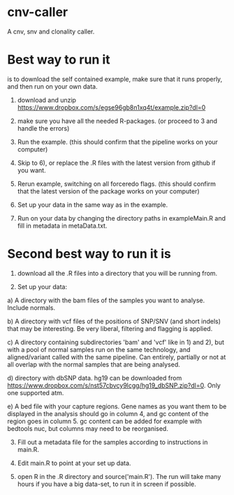 cnv-caller
==========

A cnv, snv and clonality caller.

Best way to run it
==================
is to download the self contained example,
make sure that it runs properly, and then run on your own data.

1) download and unzip https://www.dropbox.com/s/egse96gb8n1xq4t/example.zip?dl=0

2) make sure you have all the needed R-packages. (or proceed to 3 and handle the errors)

3) Run the example. (this should confirm that the pipeline works on your computer)

4) Skip to 6), or replace the .R files with the latest version from github if you want.

5) Rerun example, switching on all forceredo flags. (this should confirm that the latest version of the package works on your computer)

6) Set up your data in the same way as in the example.

7) Run on your data by changing the directory paths in exampleMain.R and fill in metadata in metaData.txt.


Second best way to run it is
============================

1) download all the .R files into a directory that you will be running from.

2) Set up your data:

  a) A directory with the bam files of the samples you want to analyse. Include normals.
  
  b) A directory with vcf files of the positions of SNP/SNV (and short indels) that may be interesting. Be very liberal, filtering and flagging is applied.
  
  c) A directory containing subdirectories 'bam' and 'vcf' like in 1) and 2), but with a pool of normal samples run on the same technology, and aligned/variant called with the same pipeline. Can entirely, partially or not at all overlap with the normal samples that are being analysed.
  
  d) directory with dbSNP data. hg19 can be downloaded from https://www.dropbox.com/s/nst57cbvcy9lcgg/hg19_dbSNP.zip?dl=0. Only one supported atm.
  
  e) A bed file with your capture regions. Gene names as you want them to be displayed in the analysis should go in column 4, and gc content of the region goes in column 5. gc content can be added for example with bedtools nuc, but columns may need to be reorganised.
  
3) Fill out a metadata file for the samples according to instructions in main.R.

4) Edit main.R to point at your set up data.

5) open R in the .R directory and source('main.R'). The run will take many hours if you have a big data-set, to run it in screen if possible.
